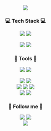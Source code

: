 <div align="center">
<img src="https://capsule-render.vercel.app/api?type=waving&color=gradient&customColorList=0&height=250&section=header&text=sseong-mi's Github🍀&fontSize=60">
</div>
<h3 align="center">💻 Tech Stack 💻</h3>
<div align="center">
    <a herf="https://www.python.org/"><img src="https://img.shields.io/badge/Python-3776AB?style=flat-square&logo=Python&logoColor=white"/></a>
    <a herf="https://www.python.org/"><img src="https://img.shields.io/badge/C-A8B9CC?style=flat-square&logo=C&logoColor=white"/></a>
    <br>
    <br>
    <a herf="https://pytorch.org/"><img src="https://img.shields.io/badge/PyTorch-EE4C2C?style=flat-square&logo=Pytorch&logoColor=white"/></a>
    <a herf="https://www.mysql.com/"><img src="https://img.shields.io/badge/MySQL-4479A1?style=flat-square&logo=mysql&logoColor=white"/></a>
</div>

<h3 align="center">🔧 Tools 🔧</h3>
<div align="center">
   <a herf="https://git-scm.com/"><img src="https://img.shields.io/badge/Git-F05032?style=flat-square&logo=Git&logoColor=white"/></a>
   <a herf="https://github.com/"><img src="https://img.shields.io/badge/Github-181717?style=flat-square&logo=Github&logoColor=white"/></a>
    <br>
    <br>
    <a herf="https://www.unrealengine.com/"><img src="https://img.shields.io/badge/UnrealEngine-0E1128?style=flat-square&logo=UnrealEngine&logoColor=white"/></a>
    <a herf="https://www.figma.com/"><img src="https://img.shields.io/badge/Figma-F24E1E?style=flat-square&logo=Figma&logoColor=white"/></a>
    <br>
    <a herf="https://code.visualstudio.com/"><img src="https://img.shields.io/badge/VSCode-007ACC?style=flat-square&logo=visualstudiocode&logoColor=white"/></a>
    <a herf="https://obsidian.md/"><img src="https://img.shields.io/badge/Obsidian-7C3AED?style=flat-square&logo=Obsidian&logoColor=white"/></a>
    <a herf="https://www.zotero.org/"><img src="https://img.shields.io/badge/Zotero-CC2936?style=flat-square&logo=zotero&logoColor=white"/></a>
    <br>
    <a herf="https://slack.com/"><img src="https://img.shields.io/badge/Slack-4A154B?style=flat-square&logo=slack&logoColor=white"/></a>
    <a herf="https://discord.com/"><img src="https://img.shields.io/badge/Discord-5865F2?style=flat-square&logo=discord&logoColor=white"/></a>
</div>

<h3 align="center"> 🙌 Follow me 🙌 </h3>
<div align="center">
    <a herf="mailto:warm10216@gmail.com"><img src="https://img.shields.io/badge/Gmail-EA4335?style=flat-square&logo=Gmail&logoColor=white&link=warm10216@gmail.com"/></a>
    <a href="https://www.linkedin.com/in/%EC%84%B1%EB%AF%B8-%EC%9A%B0-327561266/"><img src="https://img.shields.io/badge/LinkedIn-007ACC?style=flat-square&logo=LinkedIn&logoColor=white&link=(https://www.linkedin.com/in/%EC%84%B1%EB%AF%B8-%EC%9A%B0-327561266/)"/></a>
</div>

<!-- <h3 align="center">📈 My Github Stats 📉 </h3>
<div align="center">
[![sseong-mi's github stats](https://github-readme-stats.vercel.app/api?username=sseong-mi&hide_title=true&show_icons=true&disable_animations=true&theme=radical)](https://github.com/sseong-mi)
![Top Langs](https://github-readme-stats.vercel.app/api/top-langs/?username=sseong-mi&layout=compact&theme=onedark) -->

<div align="center">
<img src="https://capsule-render.vercel.app/api?type=waving&color=gradient&customColorList=0&height=250&section=footer">
</div>

